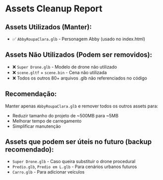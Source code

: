 # Assets Cleanup Report

## Assets Utilizados (Manter):

-   ✅ `AbbyRoupaClara.glb` - Personagem Abby (usado no index.html)

## Assets Não Utilizados (Podem ser removidos):

-   ❌ `Super Drone.glb` - Modelo de drone não utilizado
-   ❌ `scene.gltf` + `scene.bin` - Cena não utilizada
-   ❌ Todos os outros 80+ arquivos .glb não referenciados no código

## Recomendação:

Manter apenas `AbbyRoupaClara.glb` e remover todos os outros assets para:

-   Reduzir tamanho do projeto de ~500MB para ~5MB
-   Melhorar tempo de carregamento
-   Simplificar manutenção

## Assets que podem ser úteis no futuro (backup recomendado):

-   `Super Drone.glb` - Caso queira substituir o drone procedural
-   `Predio.glb`, `Predio em L.glb` - Para cenários urbanos futuros
-   `Carro.glb` - Para adicionar veículos
